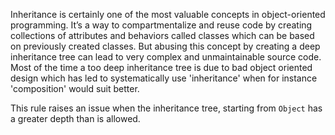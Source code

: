 Inheritance is certainly one of the most valuable concepts in object-oriented programming. It’s a way to compartmentalize and reuse code by creating collections of attributes and behaviors called classes which can be based on previously created classes. But abusing this concept by creating a deep inheritance tree can lead to very complex and unmaintainable source code. Most of the time a too deep inheritance tree is due to bad object oriented design which has led to systematically use 'inheritance' when for instance 'composition' would suit better.
 
This rule raises an issue when the inheritance tree, starting from `Object` has a greater depth than is allowed.